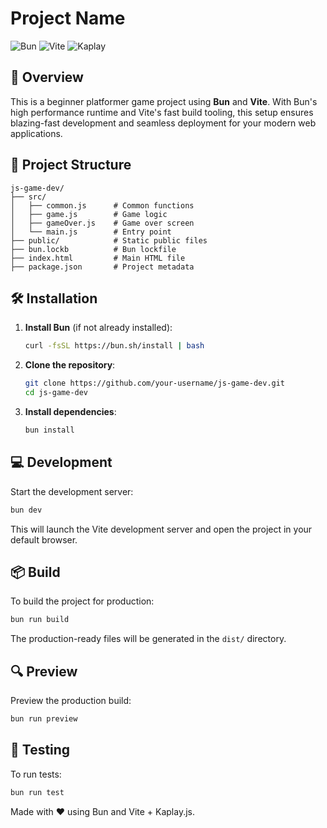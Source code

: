 # Project Name

![Bun](https://img.shields.io/badge/Bun-v1.1+-blue) ![Vite](https://img.shields.io/badge/Vite-^6.0-purple) ![Kaplay](https://img.shields.io/badge/Kaplay-^3001-teal)

## 🚀 Overview

This is a beginner platformer game project using **Bun** and **Vite**. With Bun's high performance runtime and Vite's fast build tooling, this setup ensures blazing-fast development and seamless deployment for your modern web applications.

## 📂 Project Structure

```
js-game-dev/
├── src/
│   ├── common.js      # Common functions
│   ├── game.js        # Game logic
│   ├── gameOver.js    # Game over screen
│   └── main.js        # Entry point
├── public/            # Static public files
├── bun.lockb          # Bun lockfile
├── index.html         # Main HTML file
├── package.json       # Project metadata
```

## 🛠️ Installation

1. **Install Bun** (if not already installed):

   ```bash
   curl -fsSL https://bun.sh/install | bash
   ```

2. **Clone the repository**:

   ```bash
   git clone https://github.com/your-username/js-game-dev.git
   cd js-game-dev
   ```

3. **Install dependencies**:
   ```bash
   bun install
   ```

## 💻 Development

Start the development server:

```bash
bun dev
```

This will launch the Vite development server and open the project in your default browser.

## 📦 Build

To build the project for production:

```bash
bun run build
```

The production-ready files will be generated in the `dist/` directory.

## 🔍 Preview

Preview the production build:

```bash
bun run preview
```

## 🧪 Testing

To run tests:

```bash
bun run test
```

Made with ❤️ using Bun and Vite + Kaplay.js.
